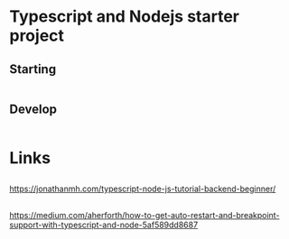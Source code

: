 # Typescript and Nodejs starter project



## Starting
```

```

## Develop
```

```

# Links
##
https://jonathanmh.com/typescript-node-js-tutorial-backend-beginner/
##
https://medium.com/aherforth/how-to-get-auto-restart-and-breakpoint-support-with-typescript-and-node-5af589dd8687